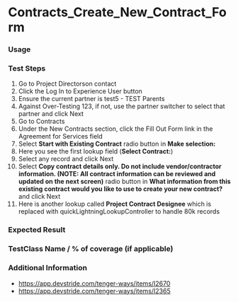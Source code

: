 # Contracts_Create_New_Contract_Form

### Usage

### Test Steps
 1. Go to Project Directorson contact
 2. Click the Log In to Experience User button
 3. Ensure the current partner is test5 - TEST Parents
 4. Against Over-Testing 123, if not, use the partner switcher to select that partner and click Next
 5. Go to Contracts
 6. Under the New Contracts section, click the Fill Out Form link in the Agreement for Services field
 7. Select **Start with Existing Contract** radio button in **Make selection:**
 8. Here you see the first lookup field (**Select Contract:**)
 9. Select any record and click Next
 10. Select **Copy contract details only. Do not include vendor/contractor information. (NOTE: All contract information can be reviewed and updated on the next screen)** radio button in **What information from this existing contract would you like to use to create your new contract?** and click Next
 11. Here is another lookup called **Project Contract Designee** which is replaced with quickLightningLookupController to handle 80k records

### Expected Result

### TestClass Name / % of coverage (if applicable)
 
### Additional Information
- https://app.devstride.com/tenger-ways/items/I2670
- https://app.devstride.com/tenger-ways/items/I2365


